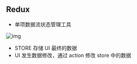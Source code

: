 ## Redux

-   单项数据流状态管理工具

![img](https://miro.medium.com/max/1400/1*EdiFUfbTNmk_IxFDNqokqg.png)

-   STORE 存储 UI 最终的数据
-   UI 发生数据修改，通过 action 修改 store 中的数据
